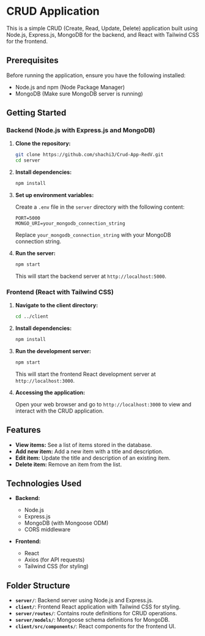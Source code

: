 # CRUD Application

This is a simple CRUD (Create, Read, Update, Delete) application built using Node.js, Express.js, MongoDB for the backend, and React with Tailwind CSS for the frontend.

## Prerequisites

Before running the application, ensure you have the following installed:

- Node.js and npm (Node Package Manager)
- MongoDB (Make sure MongoDB server is running)

## Getting Started

### Backend (Node.js with Express.js and MongoDB)

1. **Clone the repository:**

   ```bash
   git clone https://github.com/shachi3/Crud-App-RedV.git
   cd server
   ```

2. **Install dependencies:**

   ```bash
   npm install
   ```

3. **Set up environment variables:**

   Create a `.env` file in the `server` directory with the following content:

   ```dotenv
   PORT=5000
   MONGO_URI=your_mongodb_connection_string
   ```

   Replace `your_mongodb_connection_string` with your MongoDB connection string.

4. **Run the server:**

   ```bash
   npm start
   ```

   This will start the backend server at `http://localhost:5000`.

### Frontend (React with Tailwind CSS)

1. **Navigate to the client directory:**

   ```bash
   cd ../client
   ```

2. **Install dependencies:**

   ```bash
   npm install
   ```

3. **Run the development server:**

   ```bash
   npm start
   ```

   This will start the frontend React development server at `http://localhost:3000`.

4. **Accessing the application:**

   Open your web browser and go to `http://localhost:3000` to view and interact with the CRUD application.

## Features

- **View items:** See a list of items stored in the database.
- **Add new item:** Add a new item with a title and description.
- **Edit item:** Update the title and description of an existing item.
- **Delete item:** Remove an item from the list.

## Technologies Used

- **Backend:**
  - Node.js
  - Express.js
  - MongoDB (with Mongoose ODM)
  - CORS middleware

- **Frontend:**
  - React
  - Axios (for API requests)
  - Tailwind CSS (for styling)

## Folder Structure

- **`server/`**: Backend server using Node.js and Express.js.
- **`client/`**: Frontend React application with Tailwind CSS for styling.
- **`server/routes/`**: Contains route definitions for CRUD operations.
- **`server/models/`**: Mongoose schema definitions for MongoDB.
- **`client/src/components/`**: React components for the frontend UI.
